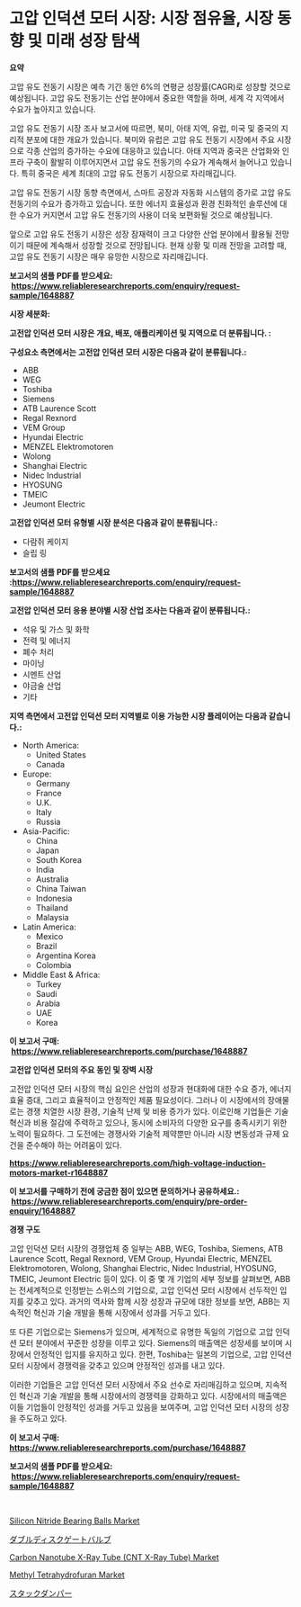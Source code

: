 <p><h1>고압 인덕션 모터 시장: 시장 점유율, 시장 동향 및 미래 성장 탐색</h1></p><p><strong>요약</strong></p>
<p><p>고압 유도 전동기 시장은 예측 기간 동안 6%의 연평균 성장률(CAGR)로 성장할 것으로 예상됩니다. 고압 유도 전동기는 산업 분야에서 중요한 역할을 하며, 세계 각 지역에서 수요가 높아지고 있습니다.</p><p>고압 유도 전동기 시장 조사 보고서에 따르면, 북미, 아태 지역, 유럽, 미국 및 중국의 지리적 분포에 대한 개요가 있습니다. 북미와 유럽은 고압 유도 전동기 시장에서 주요 시장으로 각종 산업의 증가하는 수요에 대응하고 있습니다. 아태 지역과 중국은 산업화와 인프라 구축이 활발히 이루어지면서 고압 유도 전동기의 수요가 계속해서 늘어나고 있습니다. 특히 중국은 세계 최대의 고압 유도 전동기 시장으로 자리매깁니다.</p><p>고압 유도 전동기 시장 동향 측면에서, 스마트 공장과 자동화 시스템의 증가로 고압 유도 전동기의 수요가 증가하고 있습니다. 또한 에너지 효율성과 환경 친화적인 솔루션에 대한 수요가 커지면서 고압 유도 전동기의 사용이 더욱 보편화될 것으로 예상됩니다.</p><p>앞으로 고압 유도 전동기 시장은 성장 잠재력이 크고 다양한 산업 분야에서 활용될 전망이기 때문에 계속해서 성장할 것으로 전망됩니다. 현재 상황 및 미래 전망을 고려할 때, 고압 유도 전동기 시장은 매우 유망한 시장으로 자리매깁니다.</p></p>
<p><strong>보고서의 샘플 PDF를 받으세요: &nbsp;<a href="https://www.reliableresearchreports.com/enquiry/request-sample/1648887">https://www.reliableresearchreports.com/enquiry/request-sample/1648887</a></strong></p>
<p><strong>시장 세분화:</strong></p>
<p><strong> 고전압 인덕션 모터 시장은 개요, 배포, 애플리케이션 및 지역으로 더 분류됩니다. :</strong></p>
<p><strong>구성요소 측면에서는 고전압 인덕션 모터 시장은 다음과 같이 분류됩니다.:</strong></p>
<p><ul><li>ABB</li><li>WEG</li><li>Toshiba</li><li>Siemens</li><li>ATB Laurence Scott</li><li>Regal Rexnord</li><li>VEM Group</li><li>Hyundai Electric</li><li>MENZEL Elektromotoren</li><li>Wolong</li><li>Shanghai Electric</li><li>Nidec Industrial</li><li>HYOSUNG</li><li>TMEIC</li><li>Jeumont Electric</li></ul></p>
<p><strong> 고전압 인덕션 모터 유형별 시장 분석은 다음과 같이 분류됩니다.:</strong></p>
<p><ul><li>다람쥐 케이지</li><li>슬립 링</li></ul></p>
<p><strong>보고서의 샘플 PDF를 받으세요 :<a href="https://www.reliableresearchreports.com/enquiry/request-sample/1648887">https://www.reliableresearchreports.com/enquiry/request-sample/1648887</a></strong></p>
<p><strong> 고전압 인덕션 모터 응용 분야별 시장 산업 조사는 다음과 같이 분류됩니다.:</strong></p>
<p><ul><li>석유 및 가스 및 화학</li><li>전력 및 에너지</li><li>폐수 처리</li><li>마이닝</li><li>시멘트 산업</li><li>야금술 산업</li><li>기타</li></ul></p>
<p><strong>지역 측면에서 고전압 인덕션 모터 지역별로 이용 가능한 시장 플레이어는 다음과 같습니다.:</strong></p>
<p><ul>
    <li>
        North America:
        <ul>
            <li>United States</li>
            <li>Canada</li>
        </ul>
    </li>
    <li>
        Europe:
        <ul>
            <li>Germany</li>
            <li>France</li>
            <li>U.K.</li>
            <li>Italy</li>
            <li>Russia</li>
        </ul>
    </li>
    <li>
        Asia-Pacific:
        <ul>
            <li>China</li>
            <li>Japan</li>
            <li>South Korea</li>
            <li>India</li>
            <li>Australia</li>
            <li>China Taiwan</li>
            <li>Indonesia</li>
            <li>Thailand</li>
            <li>Malaysia</li>
        </ul>
    </li>
    <li>
        Latin America:
        <ul>
            <li>Mexico</li>
            <li>Brazil</li>
            <li>Argentina Korea</li>
            <li>Colombia</li>
        </ul>
    </li>
    <li>
        Middle East & Africa:
        <ul>
            <li>Turkey</li>
            <li>Saudi</li>
            <li>Arabia</li>
            <li>UAE</li>
            <li>Korea</li>
        </ul>
    </li>
    </ul></p>
<p><strong>이 보고서 구매: &nbsp;<a href="https://www.reliableresearchreports.com/purchase/1648887">https://www.reliableresearchreports.com/purchase/1648887</a></strong></p>
<p><strong>고전압 인덕션 모터의 주요 동인 및 장벽 시장</strong></p>
<p><p>고전압 인덕션 모터 시장의 핵심 요인은 산업의 성장과 현대화에 대한 수요 증가, 에너지 효율 증대, 그리고 효율적이고 안정적인 제품 필요성이다. 그러나 이 시장에서의 장애물로는 경쟁 치열한 시장 환경, 기술적 난제 및 비용 증가가 있다. 이로인해 기업들은 기술 혁신과 비용 절감에 주력하고 있으나, 동시에 소비자의 다양한 요구를 충족시키기 위한 노력이 필요하다. 그 도전에는 경쟁사와 기술적 제약뿐만 아니라 시장 변동성과 규제 요건을 준수해야 하는 어려움이 있다.</p></p>
<p><strong><a href="https://www.reliableresearchreports.com/high-voltage-induction-motors-market-r1648887">https://www.reliableresearchreports.com/high-voltage-induction-motors-market-r1648887</a></strong></p>
<p><strong>이 보고서를 구매하기 전에 궁금한 점이 있으면 문의하거나 공유하세요.: &nbsp;<a href="https://www.reliableresearchreports.com/enquiry/pre-order-enquiry/1648887">https://www.reliableresearchreports.com/enquiry/pre-order-enquiry/1648887</a></strong></p>
<p><strong>경쟁 구도</strong></p>
<p><p>고압 인덕션 모터 시장의 경쟁업체 중 일부는 ABB, WEG, Toshiba, Siemens, ATB Laurence Scott, Regal Rexnord, VEM Group, Hyundai Electric, MENZEL Elektromotoren, Wolong, Shanghai Electric, Nidec Industrial, HYOSUNG, TMEIC, Jeumont Electric 등이 있다. 이 중 몇 개 기업의 세부 정보를 살펴보면, ABB는 전세계적으로 인정받는 스위스의 기업으로, 고압 인덕션 모터 시장에서 선두적인 입지를 갖추고 있다. 과거의 역사와 함께 시장 성장과 규모에 대한 정보를 보면, ABB는 지속적인 혁신과 기술 개발을 통해 시장에서 성과를 거두고 있다.</p><p>또 다른 기업으로는 Siemens가 있으며, 세계적으로 유명한 독일의 기업으로 고압 인덕션 모터 분야에서 꾸준한 성장을 이루고 있다. Siemens의 매출액은 성장세를 보이며 시장에서 안정적인 입지를 유지하고 있다. 한편, Toshiba는 일본의 기업으로, 고압 인덕션 모터 시장에서 경쟁력을 갖추고 있으며 안정적인 성과를 내고 있다.</p><p>이러한 기업들은 고압 인덕션 모터 시장에서 주요 선수로 자리매김하고 있으며, 지속적인 혁신과 기술 개발을 통해 시장에서의 경쟁력을 강화하고 있다. 시장에서의 매출액은 이들 기업들이 안정적인 성과를 거두고 있음을 보여주며, 고압 인덕션 모터 시장의 성장을 주도하고 있다.</p></p>
<p><strong>이 보고서 구매: &nbsp; <a href="https://www.reliableresearchreports.com/purchase/1648887">https://www.reliableresearchreports.com/purchase/1648887</a></strong></p>
<p><strong>보고서의 샘플 PDF를 받으세요: &nbsp;<a href="https://www.reliableresearchreports.com/enquiry/request-sample/1648887">https://www.reliableresearchreports.com/enquiry/request-sample/1648887</a></strong><strong></strong></p>
<p>&nbsp;</p>
<p><p><a href="https://view.publitas.com/reportprime-1/analyzing-silicon-nitride-bearing-balls-market-global-industry-perspective-and-forecast-2024-to-2031/">Silicon Nitride Bearing Balls Market</a></p><p><a href="https://github.com/ReyesKohler20231/Market-Research-Report-List-1/blob/main/406282430980.md">ダブルディスクゲートバルブ</a></p><p><a href="https://simplistic-meeting-7ee.notion.site/Carbon-Nanotube-X-Ray-Tube-CNT-X-Ray-Tube-Market-Competitive-Analysis-Market-Trends-and-Forecast-c2407681fbbf43bc9bb43f89fb30d668">Carbon Nanotube X-Ray Tube (CNT X-Ray Tube) Market</a></p><p><a href="https://issuu.com/reportprime-2/docs/methyl-tetrahydrofuran-market-size-2030.pptx">Methyl Tetrahydrofuran Market</a></p><p><a href="https://github.com/adcxff01450218/Market-Research-Report-List-1/blob/main/195240630979.md">スタックダンパー</a></p></p>